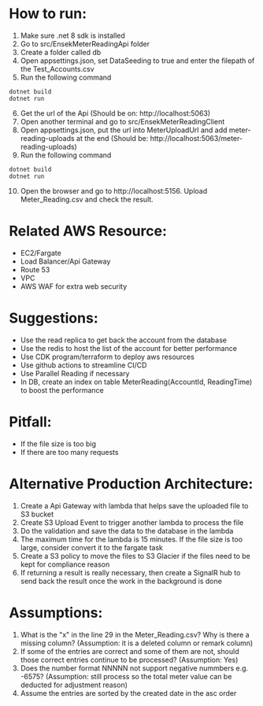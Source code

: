 # How to run:
1. Make sure .net 8 sdk is installed
2. Go to src/EnsekMeterReadingApi folder
3. Create a folder called db
4. Open appsettings.json, set DataSeeding to true and enter the filepath of the Test_Accounts.csv 
5. Run the following command
```
dotnet build
dotnet run
```
6. Get the url of the Api (Should be on: http://localhost:5063)
7. Open another terminal and go to src/EnsekMeterReadingClient
8. Open appsettings.json, put the url into MeterUploadUrl and add meter-reading-uploads at the end (Should be: http://localhost:5063/meter-reading-uploads)
9. Run the following command
```
dotnet build
dotnet run
```
10. Open the browser and go to http://localhost:5156. Upload Meter_Reading.csv and check the result.


# Related AWS Resource:
- EC2/Fargate
- Load Balancer/Api Gateway
- Route 53 
- VPC
- AWS WAF for extra web security

# Suggestions:
- Use the read replica to get back the account from the database
- Use the redis to host the list of the account for better performance
- Use CDK program/terraform to deploy aws resources
- Use github actions to streamline CI/CD
- Use Parallel Reading if necessary
- In DB, create an index on table MeterReading(AccountId, ReadingTime) to boost the performance

# Pitfall:
- If the file size is too big
- If there are too many requests

# Alternative Production Architecture:
1. Create a Api Gateway with lambda that helps save the uploaded file to S3 bucket
2. Create S3 Upload Event to trigger another lambda to process the file
3. Do the validation and save the data to the database in the lambda
4. The maximum time for the lambda is 15 minutes. If the file size is too large, consider convert it to the fargate task
5. Create a S3 policy to move the files to S3 Glacier if the files need to be kept for compliance reason
6. If returning a result is really necessary, then create a SignalR hub to send back the result once the work in the background is done 

# Assumptions:
1. What is the "x" in the line 29 in the Meter_Reading.csv? Why is there a missing column? (Assumption: it is a deleted column or remark column)
2. If some of the entries are correct and some of them are not, should those correct entries continue to be processed? (Assumption: Yes)
3. Does the number format NNNNN not support negative nummbers e.g. -6575? (Assumption: still process so the total meter value can be deducted for adjustment reason)
4. Assume the entries are sorted by the created date in the asc order